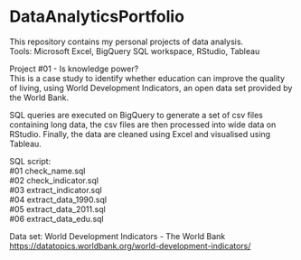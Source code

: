 # DataAnalyticsPortfolio  
This repository contains my personal projects of data analysis.  
Tools: Microsoft Excel, BigQuery SQL workspace, RStudio, Tableau  
  
Project #01 - Is knowledge power?  
This is a case study to identify whether education can improve the quality of living, using World Development Indicators, an open data set provided by the World Bank.  
  
SQL queries are executed on BigQuery to generate a set of csv files containing long data, the csv files are then processed into wide data on RStudio. Finally, the data are cleaned using Excel and visualised using Tableau.
  
SQL script:  
#01 check_name.sql  
#02 check_indicator.sql  
#03 extract_indicator.sql  
#04 extract_data_1990.sql  
#05 extract_data_2011.sql  
#06 extract_data_edu.sql  
  
Data set: World Development Indicators - The World Bank https://datatopics.worldbank.org/world-development-indicators/
